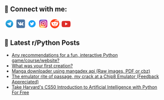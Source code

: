 ## 🔎 Connect with me:
[<img src="https://github.com/bullbesh/bullbesh/blob/main/images/Telegram.png" width="32" height="32" />](https://t.me/bullbesh)
[<img src="https://github.com/bullbesh/bullbesh/blob/main/images/VK.png" width="32" height="32" />](https://vk.com/bullbesh)
[<img src="https://github.com/bullbesh/bullbesh/blob/main/images/Twitter.png" width="32" height="32" />](https://twitter.com/bullbesh1)
[<img src="https://github.com/bullbesh/bullbesh/blob/main/images/Instagram.png" width="32" height="32" />](https://www.instagram.com/bullbesh)
[<img src="https://github.com/bullbesh/bullbesh/blob/main/images/Reddit.png" width="32" height="32" />](https://www.reddit.com/user/bullbesh)
[<img src="https://github.com/bullbesh/bullbesh/blob/main/images/YouTube.png" width="32" height="32" />](https://www.youtube.com/channel/UCtfjRs6uzgq5mfm8S06WTcg)

## 📕 Latest r/Python Posts
<!-- BLOG-POST-LIST:START -->
- [Any recommendations for a fun, interactive Python game/course/website?](https://www.reddit.com/r/Python/comments/143mwhn/any_recommendations_for_a_fun_interactive_python/)
- [What was your first creation?](https://www.reddit.com/r/Python/comments/143mcjy/what_was_your_first_creation/)
- [Manga downloader using mangadex api &lpar;Raw images, PDF or cbz&rpar;](https://www.reddit.com/r/Python/comments/143jxn2/manga_downloader_using_mangadex_api_raw_images/)
- [The emulator rite of passage, my crack at a Chip8 Emulator &lpar;Feedback Appreciated&rpar;](https://www.reddit.com/r/Python/comments/143jvma/the_emulator_rite_of_passage_my_crack_at_a_chip8/)
- [Take Harvard&#39;s CS50 Introduction to Artificial Intelligence with Python For Free](https://www.reddit.com/r/Python/comments/143jqa4/take_harvards_cs50_introduction_to_artificial/)
<!-- BLOG-POST-LIST:END -->
